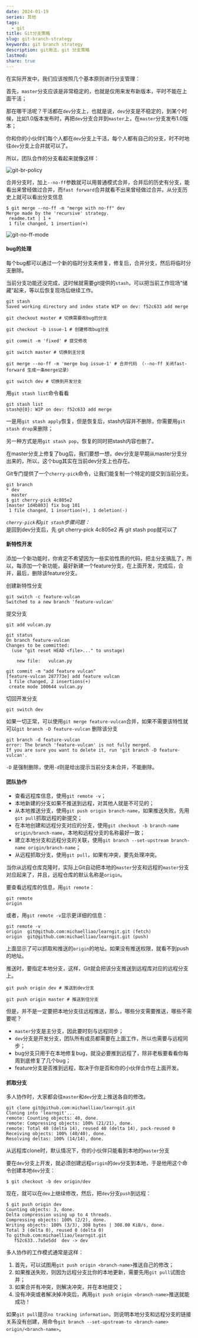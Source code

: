 ```yaml
---  
date: 2024-01-19  
series: 其他  
tags:  
  - git  
title: Git分支策略  
slug: git-branch-strategy  
keywords: git branch strategy  
description: git用法，git 分支策略  
lastmod:   
share: true  
---  
```

  
在实际开发中，我们应该按照几个基本原则进行分支管理：  
  
首先，`master`分支应该是非常稳定的，也就是仅用来发布新版本，平时不能在上面干活；  
  
那在哪干活呢？干活都在`dev`分支上，也就是说，`dev`分支是不稳定的，到某个时候，比如1.0版本发布时，再把`dev`分支合并到`master`上，在`master`分支发布1.0版本；  
  
你和你的小伙伴们每个人都在`dev`分支上干活，每个人都有自己的分支，时不时地往`dev`分支上合并就可以了。  
  
所以，团队合作的分支看起来就像这样：  
  
![git-br-policy](https://www.liaoxuefeng.com/files/attachments/919023260793600/0)  
  
合并分支时，加上`--no-ff`参数就可以用普通模式合并，合并后的历史有分支，能看出来曾经做过合并，而`fast forward`合并就看不出来曾经做过合并。从分支历史上就可以看出分支信息  
  
``` shell  
$ git merge --no-ff -m "merge with no-ff" dev  
Merge made by the 'recursive' strategy.  
 readme.txt | 1 +  
 1 file changed, 1 insertion(+)  
```  
  
![git-no-ff-mode](https://www.liaoxuefeng.com/files/attachments/919023225142304/0)  
  
#### bug的处理  
  
每个bug都可以通过一个新的临时分支来修复，修复后，合并分支，然后将临时分支删除。  
  
当前分支功能还没完成，这时候就需要git提供的`stash`，可以把当前工作现场“储藏”起来，等以后恢复现场后继续工作。  
  
```shell  
git stash  
Saved working directory and index state WIP on dev: f52c633 add merge  
  
git checkout master # 切换需要改bug的分支  
  
git checkout -b issue-1 # 创建修改bug分支  
  
git commit -m 'fixed' # 提交修改  
  
git switch master # 切换到主分支  
  
git merge --no-ff -m 'merge bug issue-1' # 合并代码 （--no-ff 关闭fast-forward 生成一条merge记录）  
  
git switch dev # 切换到开发分支  
```  
  
用`git stash list`命令看看  
  
``` shell  
git stash list  
stash@{0}: WIP on dev: f52c633 add merge  
```  
  
一是用`git stash apply`恢复，但是恢复后，stash内容并不删除，你需要用`git stash drop`来删除；  
  
另一种方式是用`git stash pop`，恢复的同时把stash内容也删了。  
  
在master分支上修复了bug后，我们要想一想，dev分支是早期从master分支分出来的，所以，这个bug其实在当前dev分支上也存在。  
  
Git专门提供了一个`cherry-pick`命令，让我们能复制一个特定的提交到当前分支。  
  
``` shell  
git branch  
* dev  
  master  
$ git cherry-pick 4c805e2  
[master 1d4b803] fix bug 101  
 1 file changed, 1 insertion(+), 1 deletion(-)  
```  
  
*`cherry-pick`和`git stash`步骤问题：*  
是回到dev分支后，先 git cherry-pick 4c805e2 再 git stash pop就可以了  
  
#### 新特性开发  
  
添加一个新功能时，你肯定不希望因为一些实验性质的代码，把主分支搞乱了，所以，每添加一个新功能，最好新建一个feature分支，在上面开发，完成后，合并，最后，删除该feature分支。  
  
创建新特性分支  
``` shell  
git switch -c feature-vulcan  
Switched to a new branch 'feature-vulcan'  
```  
  
提交分支  
``` shell  
git add vulcan.py  
  
git status  
On branch feature-vulcan  
Changes to be committed:  
  (use "git reset HEAD <file>..." to unstage)  
  
	new file:   vulcan.py  
  
git commit -m "add feature vulcan"  
[feature-vulcan 287773e] add feature vulcan  
 1 file changed, 2 insertions(+)  
 create mode 100644 vulcan.py  
```  
  
切回开发分支  
``` shell  
git switch dev  
```  
  
如果一切正常，可以使用`git merge feature-vulcan`合并，如果不需要该特性就可以`git branch -D feature-vulcan` 删除该分支  
  
``` shell  
git branch -d feature-vulcan  
error: The branch 'feature-vulcan' is not fully merged.  
If you are sure you want to delete it, run 'git branch -D feature-vulcan'.  
```  
  
`-D` 是强制删除，使用`-d`则是给出提示当前分支未合并，不能删除。  
  
#### 团队协作  
  
- 查看远程库信息，使用`git remote -v`；  
- 本地新建的分支如果不推送到远程，对其他人就是不可见的；  
- 从本地推送分支，使用`git push origin branch-name`，如果推送失败，先用`git pull`抓取远程的新提交；  
- 在本地创建和远程分支对应的分支，使用`git checkout -b branch-name origin/branch-name`，本地和远程分支的名称最好一致；  
- 建立本地分支和远程分支的关联，使用`git branch --set-upstream branch-name origin/branch-name`；  
- 从远程抓取分支，使用`git pull`，如果有冲突，要先处理冲突。  
  
当你从远程仓库克隆时，实际上Git自动把本地的`master`分支和远程的`master`分支对应起来了，并且，远程仓库的默认名称是`origin`。  
  
要查看远程库的信息，用`git remote`：  
  
``` shell  
git remote  
origin  
```  
  
或者，用`git remote -v`显示更详细的信息：  
  
``` shell  
git remote -v  
origin  git@github.com:michaelliao/learngit.git (fetch)  
origin  git@github.com:michaelliao/learngit.git (push)  
```  
  
上面显示了可以抓取和推送的`origin`的地址。如果没有推送权限，就看不到push的地址。  
  
推送时，要指定本地分支，这样，Git就会把该分支推送到远程库对应的远程分支上。  
  
``` shell  
git push origin dev # 推送到dev分支  
  
git push origin master # 推送到住分支  
```  
  
但是，并不是一定要把本地分支往远程推送，那么，哪些分支需要推送，哪些不需要呢？  
- `master`分支是主分支，因此要时刻与远程同步；  
- `dev`分支是开发分支，团队所有成员都需要在上面工作，所以也需要与远程同步；  
- bug分支只用于在本地修复bug，就没必要推到远程了，除非老板要看看你每周到底修复了几个bug；  
- feature分支是否推到远程，取决于你是否和你的小伙伴合作在上面开发。  
  
#### 抓取分支  
  
多人协作时，大家都会往`master`和`dev`分支上推送各自的修改。  
  
``` shell  
git clone git@github.com:michaelliao/learngit.git  
Cloning into 'learngit'...  
remote: Counting objects: 40, done.  
remote: Compressing objects: 100% (21/21), done.  
remote: Total 40 (delta 14), reused 40 (delta 14), pack-reused 0  
Receiving objects: 100% (40/40), done.  
Resolving deltas: 100% (14/14), done.  
```  
  
从远程库clone时，默认情况下，你的小伙伴只能看到本地的`master`分支  
  
要在`dev`分支上开发，就必须创建远程`origin`的`dev`分支到本地，于是他用这个命令创建本地`dev`分支：  
  
```  
$ git checkout -b dev origin/dev  
```  
  
现在，就可以在`dev`上继续修改，然后，把`dev`分支`push`到远程：  
  
``` shell  
$ git push origin dev  
Counting objects: 3, done.  
Delta compression using up to 4 threads.  
Compressing objects: 100% (2/2), done.  
Writing objects: 100% (3/3), 308 bytes | 308.00 KiB/s, done.  
Total 3 (delta 0), reused 0 (delta 0)  
To github.com:michaelliao/learngit.git  
   f52c633..7a5e5dd  dev -> dev  
```  
  
多人协作的工作模式通常是这样：  
  
1. 首先，可以试图用`git push origin <branch-name>`推送自己的修改；  
2. 如果推送失败，则因为远程分支比你的本地更新，需要先用`git pull`试图合并；  
3. 如果合并有冲突，则解决冲突，并在本地提交；  
4. 没有冲突或者解决掉冲突后，再用`git push origin <branch-name>`推送就能成功！  
  
如果`git pull`提示`no tracking information`，则说明本地分支和远程分支的链接关系没有创建，用命令`git branch --set-upstream-to <branch-name> origin/<branch-name>`。